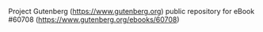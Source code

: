 Project Gutenberg (https://www.gutenberg.org) public repository for
eBook #60708 (https://www.gutenberg.org/ebooks/60708)
